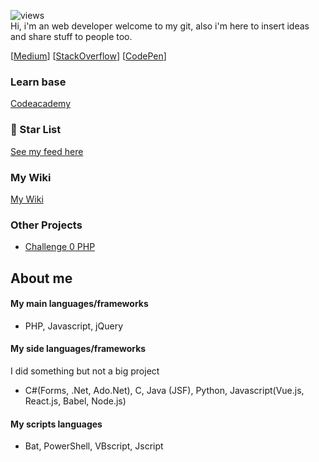 
![views](https://visitor-badge.glitch.me/badge?page_id=78170.78170&left_color=black&right_color=gray) <br/>
Hi, i'm an web developer welcome to my git, also i'm here to insert ideas and share stuff to people too.

[[Medium](https://medium.com/@hiagosilverio)]
[[StackOverflow](https://joomla.stackexchange.com/users/8223/hiago-silv%c3%)]
[[CodePen](https://codepen.io/hiago_silverio)]

### Learn base
[Codeacademy](https://www.codecademy.com/profiles/hiago.silverio)

### 🌟 Star List
[See my feed here](https://github.com/hiagosilverio?tab=stars)

### My Wiki
[My Wiki](https://github.com/hiagosilverio/my-wiki)

### Other Projects

- [Challenge 0 PHP](https://github.com/hiagosilverio/challenge-0-php/blob/master/README.md)


## About me 

#### My main languages/frameworks 
- PHP, Javascript, jQuery

#### My side languages/frameworks
I did something but not a big project

- C#(Forms, .Net, Ado.Net), C, Java (JSF), Python, Javascript(Vue.js, React.js, Babel, Node.js)

#### My scripts languages
- Bat, PowerShell, VBscript, Jscript

